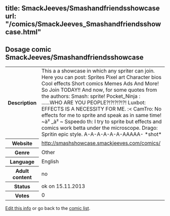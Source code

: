 title: SmackJeeves/Smashandfriendsshowcase
url: "/comics/SmackJeeves_Smashandfriendsshowcase.html"
---
Dosage comic SmackJeeves/Smashandfriendsshowcase
-----------------------------------------

<p id="msg"></p>
<script type="text/javascript">
if (window.location.search === '?edit_info_mail=sent_ok') {
  var elem = document.getElementById("msg");
  elem.innerHTML = 'Edited information sucessfully sent for review, which is usually done daily. Thanks!';
  elem.className = 'ok';
}
</script>
<table class="comicinfo">
<tr>
<th>Description</th><td>This a a showcase in which any spriter can join. Here you can post: Sprites Pixel art Character bios Cool effects Short comics Memes Ads And More! So Join TODAY!! And now, for some quotes from the authors: Smash: sprite! Pocket_Ninja : ......WHO ARE YOU PEOPLE?!?!?!?!?! Luxbot: EFFECTS IS A NECESSITY FOR ME. :&lt; CamTro: No effects for me to sprite and speak as in same time! ~à² _à² ~ Sspeedo th: I try to sprite but effects and comics work betta under the microscope. Drago: Spritin epic style. A-A-A-A-A-A-AAAAA- *shot*</td>
</tr>
<tr>
<th>Website</th><td><a href="http://smashshowcase.smackjeeves.com/comics/">http://smashshowcase.smackjeeves.com/comics/</a></td>
</tr>
<tr>
<th>Genre</th><td>Other</td>
</tr>
<tr>
<th>Language</th><td>English</td>
</tr>
<tr>
<th>Adult content</th><td>no</td>
</tr>
<tr>
<th>Status</th><td>ok on 15.11.2013</td>
</tr>
<tr>
<th>Votes</th><td>0</td>
</tr>
</table>

[Edit this info](SmackJeeves_Smashandfriendsshowcase_edit.html) or go back to the [comic list](../comic-index.html).
